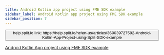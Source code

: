 ```yaml
---
title: Android Kotlin app project using FME SDK example
sidebar_label: Android Kotlin app project using FME SDK example
sidebar_position: 7
---
```


<p>
  <button style={{borderRadius:'8px', border:'1px', fontFamily:'Courier New', fontWeight:'800', textAlign:'left'}}> help.split.io link: https://help.split.io/hc/en-us/articles/360039727592-Android-Kotlin-App-Project-using-Split-SDK-example </button>
</p>

[Android Kotlin App project using FME SDK example](https://github.com/Split-Community/Split-SDKs-Examples/tree/main/Android-Kotlin-Split-SDK)